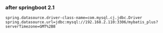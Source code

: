 ### after springboot 2.1
```text
spring.datasource.driver-class-name=com.mysql.cj.jdbc.Driver
spring.datasource.url=jdbc:mysql://192.168.2.110:3306/mybatis_plus?serverTimezone=GMT%2B8
```